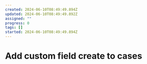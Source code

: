 ```yaml
---
created: 2024-06-10T08:49:49.894Z
updated: 2024-06-10T08:49:49.892Z
assigned: ""
progress: 0
tags: []
started: 2024-06-10T08:49:49.894Z
---
```


# Add custom field create to cases
